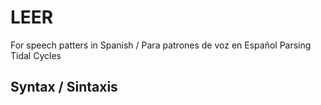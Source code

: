 # LEER

For speech patters in Spanish / Para patrones de voz en Español
Parsing Tidal Cycles

## Syntax / Sintaxis
